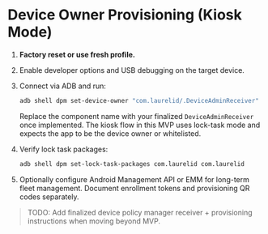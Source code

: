 # Device Owner Provisioning (Kiosk Mode)

1. **Factory reset or use fresh profile.**
2. Enable developer options and USB debugging on the target device.
3. Connect via ADB and run:

   ```bash
   adb shell dpm set-device-owner "com.laurelid/.DeviceAdminReceiver"
   ```

   Replace the component name with your finalized `DeviceAdminReceiver` once implemented. The kiosk flow in this MVP uses lock-task mode and expects the app to be the device owner or whitelisted.

4. Verify lock task packages:

   ```bash
   adb shell dpm set-lock-task-packages com.laurelid com.laurelid
   ```

5. Optionally configure Android Management API or EMM for long-term fleet management. Document enrollment tokens and provisioning QR codes separately.

> TODO: Add finalized device policy manager receiver + provisioning instructions when moving beyond MVP.
